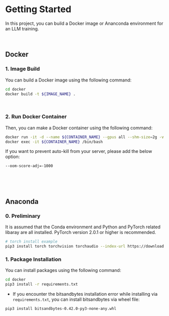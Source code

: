# Getting Started
In this project, you can build a Docker image or Ananconda environment for an LLM training.

&nbsp;

## Docker
### 1. Image Build
You can build a Docker image using the following command:
```bash
cd docker
docker build -t ${IMAGE_NAME} .
```
&nbsp;

### 2. Run Docker Container
Then, you can make a Docker container using the following command:
```bash
docker run -it -d --name ${CONTAINER_NAME} --gpus all --shm-size=2g -v ${PATH_TO_BE_MOUNTED}:${MOUNT_PATH} -v ${PATH_OF_HUGGINGFACE_HUB_CACHE_FOLDER}:/root/.cache/ -v ${PATH_OF_NLTK_DATA_FOLDER}:/root/nltk_data ${IMAGE_NAME}
docker exec -it ${CONTAINER_NAME} /bin/bash
```

If you want to prevent auto-kill from your server, please add the below option:
```bash
--oom-score-adj=-1000
```

&nbsp;

&nbsp;


## Anaconda
### 0. Preliminary
It is assumed that the Conda environment and Python and PyTorch related libaray are all installed.
PyTorch version 2.0.1 or higher is recommended.
```bash
# torch install example
pip3 install torch torchvision torchaudio --index-url https://download.pytorch.org/whl/cu118
```

### 1. Package Installation
You can install packages using the following command:
```bash
cd docker
pip3 install -r requirements.txt
```

* If you encounter the bitsandbytes installation error while installing via `requirements.txt`, you can install bitsandbytes via wheel file: 
```bash
pip3 install bitsandbytes-0.42.0-py3-none-any.whl
```